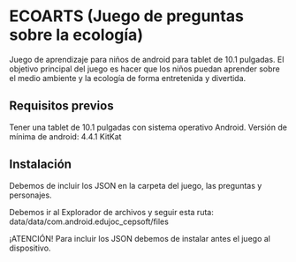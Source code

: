 # ECOARTS (Juego de preguntas sobre la ecología)

Juego de aprendizaje para niños de android para tablet de 10.1 pulgadas.
El objetivo principal del juego es hacer que los niños puedan aprender sobre el medio ambiente y la ecología de forma entretenida y divertida.

## Requisitos previos
Tener una tablet de 10.1 pulgadas con sistema operativo Android.
Versión de mínima de android: 4.4.1 KitKat

## Instalación
Debemos de incluir los JSON en la carpeta del juego, las preguntas y personajes.

Debemos ir al Explorador de archivos y seguir esta ruta: data/data/com.android.edujoc_cepsoft/files

¡ATENCIÓN!
Para incluir los JSON debemos de instalar antes el juego al dispositivo.
